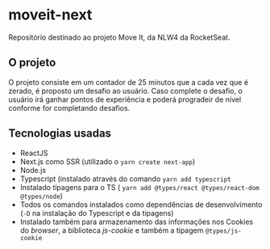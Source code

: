 # moveit-next
Repositório destinado ao projeto Move It, da NLW4 da RocketSeat.

## O projeto
O projeto consiste em um contador de 25 minutos que a cada vez que é zerado, é proposto um desafio ao usuário. Caso complete o desafio, o usuário irá ganhar pontos de experiência e poderá progradeir de nível conforme for completando desafios.

## Tecnologias usadas
 - ReactJS
 - Next.js como SSR (utilizado o ```yarn create next-app```)
 - Node.js
 - Typescript (instalado através do comando ```yarn add typescript```
 - Instalado tipagens para o TS ( ```yarn add @types/react @types/react-dom @types/node```)
 - Todos os comandos instalados como dependências de desenvolvimento (```-D``` na instalação do Typescript e da tipagens) 
 - Instalado também para armazenamento das informações nos Cookies do _browser_, a biblioteca *js-cookie* e também a tipagem ```@types/js-cookie```
